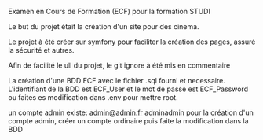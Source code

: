 Examen en Cours de Formation (ECF) pour la formation STUDI

Le but du projet était la création d'un site pour des cinema.

Le projet à été créer sur symfony pour faciliter la création des pages, assuré la sécurité et autres.

Afin de facilité le ull du projet, le git ignore à été mis en commentaire


La création d'une BDD ECF avec le fichier .sql fourni et necessaire. L'identifiant de la BDD est ECF_User et le mot de passe est ECF_Password ou faites es modification dans .env pour mettre root.

un compte admin existe: admin@admin.fr     adminadmin
pour la création d'un compte admin, créer un compte ordinaire puis faite la modification dans la BDD
